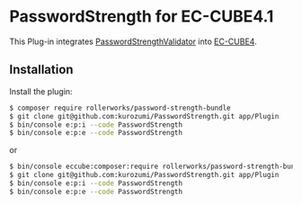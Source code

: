 # PasswordStrength for EC-CUBE4.1

This Plug-in integrates [PasswordStrengthValidator](https://github.com/rollerworks/PasswordStrengthValidator) into [EC-CUBE4](https://github.com/EC-CUBE/ec-cube).

## Installation

Install the plugin:
```bash
$ composer require rollerworks/password-strength-bundle
$ git clone git@github.com:kurozumi/PasswordStrength.git app/Plugin
$ bin/console e:p:i --code PasswordStrength
$ bin/console e:p:e --code PasswordStrength
```
or
```bash
$ bin/console eccube:composer:require rollerworks/password-strength-bundle
$ git clone git@github.com:kurozumi/PasswordStrength.git app/Plugin
$ bin/console e:p:i --code PasswordStrength
$ bin/console e:p:e --code PasswordStrength
```
